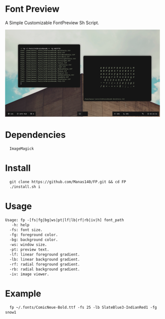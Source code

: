 # Font Preview
A Simple Customizable FontPreview Sh Script.
<p align="center">
  <img src="preview.png">
</p>

# Dependencies
```
  ImageMagick
```

# Install
```
  git clone https://github.com/Manas140/FP.git && cd FP
  ./install.sh i
```

# Usage
```
Usage: fp -[fs|fg|bg|ws|pt|lf|lb|rf|rb|iv|h] font_path
   -h: help
  -fs: font size.
  -fg: foreground color.
  -bg: background color.
  -ws: window size.
  -pt: preview text.
  -lf: linear foreground gradient.
  -lb: linear background gradient.
  -rf: radial foreground gradient.
  -rb: radial background gradient.
  -iv: image viewer.
```

# Example
```
  fp ~/.fonts/ComicNeue-Bold.ttf -fs 25 -lb SlateBlue3-IndianRed1 -fg snow1
```
